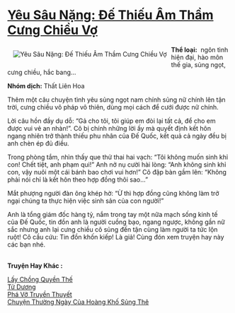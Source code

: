 <a href="https://utruyen.com/yeu-sau-nang-de-thieu-am-tham-cung-chieu-vo/18478/" title="Yêu Sâu Nặng: Đế Thiếu Âm Thầm Cưng Chiều Vợ"><h1>Yêu Sâu Nặng: Đế Thiếu Âm Thầm Cưng Chiều Vợ</h1></a><div style="display:table"><img align="right" style="float: left; padding: 10px;" src="https://utruyen.com/images/story/200x260/yeu-sau-nang-de-thieu-am-tham-cung-chieu-vo.jpg" alt="Yêu Sâu Nặng: Đế Thiếu Âm Thầm Cưng Chiều Vợ"><b>Thể loại:</b>  ngôn tình hiện đại, hào môn thế gia, sủng ngọt, cưng chiều, hắc bang…<p></p><b>Nhóm dịch:</b> Thất Liên Hoa<p></p>Thêm một câu chuyện tình yêu sủng ngọt nam chính sủng nữ chính lên tận trời, cưng chiều vô pháp vô thiên, dùng mọi cách để cưới được nữ chính.<p></p>Lời câu hồn đầy dụ dỗ: “Gả cho tôi, tôi giúp em đòi lại tất cả, để cho em được vui vẻ an nhàn!”. Cô bị chính những lời ấy mà quyết định kết hôn ngang nhiên trở thành thiếu phu nhân của Đế Quốc, kết quả cả ngày đều bị anh chèn ép đủ điều.<p></p>Trong phòng tắm, nhìn thấy que thử thai hai vạch: “Tôi không muốn sinh khỉ con! Chết tiệt, anh phạm qui!” Anh nở nụ cười hài lòng: “Anh không sinh khỉ con, vậy nuôi một cái bánh bao chơi vui hơn!” Cô đập bàn gầm lên: “Không phải nói chỉ là kết hôn theo hợp đồng thôi sao...”<p></p>Mắt phượng người đàn ông khép hờ: “Ừ thì hợp đồng cũng không làm trở ngại chúng ta thực hiện việc sinh sản của con người!”<p></p>Anh là tổng giám đốc hàng tỷ, nắm trong tay một nữa mạch sống kinh tế của Đế Quốc, tin đồn anh là người cuồng bạo, ngang ngược, không gần nữ sắc nhưng anh lại cưng chiều cô sủng đến tận cùng làm người ta tức lộn ruột! Cô cầu cứu: Tin đồn khốn kiếp! Là giả! Cùng đón xem truyện hay này các bạn nhé.</div><p><br><b>Truyện Hay Khác :</b></p><a href="https://utruyen.com/lay-chong-quyen-the/18993/" alt="Lấy Chồng Quyền Thế">Lấy Chồng Quyền Thế</a><br/><a href="https://truyenngontinhay.wordpress.com/2019/10/03/tu-duong/" alt="Tử Dương">Tử Dương</a><br/><a href="https://dammy2019.blogspot.com/2019/11/pha-vo-truyen-thuyet.html" alt="Phá Vỡ Truyền Thuyết">Phá Vỡ Truyền Thuyết</a><br/><a href="https://github.com/quanluxury/ngontinhhot/tree/master/truyenhay/18939/" alt="Chuyện Thường Ngày Của Hoàng Khố Sủng Thê">Chuyện Thường Ngày Của Hoàng Khố Sủng Thê</a><br/>